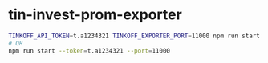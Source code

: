 # tin-invest-prom-exporter

```bash
TINKOFF_API_TOKEN=t.a1234321 TINKOFF_EXPORTER_PORT=11000 npm run start
# OR
npm run start --token=t.a1234321 --port=11000
```
